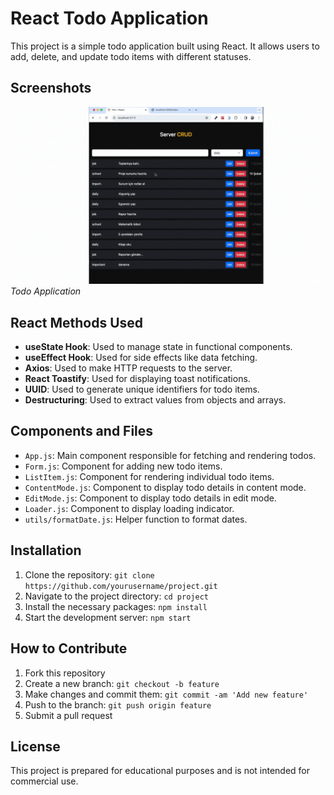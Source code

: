 # React Todo Application

This project is a simple todo application built using React. It allows users to add, delete, and update todo items with different statuses.

## Screenshots

![Todo Application](/src/assets/screenp/react-crud.gif)
_Todo Application_

## React Methods Used

- **useState Hook**: Used to manage state in functional components.
- **useEffect Hook**: Used for side effects like data fetching.
- **Axios**: Used to make HTTP requests to the server.
- **React Toastify**: Used for displaying toast notifications.
- **UUID**: Used to generate unique identifiers for todo items.
- **Destructuring**: Used to extract values from objects and arrays.

## Components and Files

- `App.js`: Main component responsible for fetching and rendering todos.
- `Form.js`: Component for adding new todo items.
- `ListItem.js`: Component for rendering individual todo items.
- `ContentMode.js`: Component to display todo details in content mode.
- `EditMode.js`: Component to display todo details in edit mode.
- `Loader.js`: Component to display loading indicator.
- `utils/formatDate.js`: Helper function to format dates.

## Installation

1. Clone the repository: `git clone https://github.com/yourusername/project.git`
2. Navigate to the project directory: `cd project`
3. Install the necessary packages: `npm install`
4. Start the development server: `npm start`

## How to Contribute

1. Fork this repository
2. Create a new branch: `git checkout -b feature`
3. Make changes and commit them: `git commit -am 'Add new feature'`
4. Push to the branch: `git push origin feature`
5. Submit a pull request

## License

This project is prepared for educational purposes and is not intended for commercial use.
